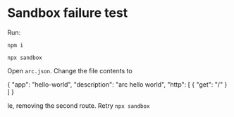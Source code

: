 # Sandbox failure test

Run:

`npm i`

`npx sandbox`

Open `arc.json`. Change the file contents to 

  {
    "app": "hello-world",
    "description": "arc hello world",
    "http": [
      {
        "get": "/"
      }
    ]
  }

Ie, removing the second route. Retry `npx sandbox`  
